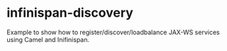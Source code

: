 infinispan-discovery
====================

Example to show how to register/discover/loadbalance JAX-WS services using Camel and Inifinispan.
